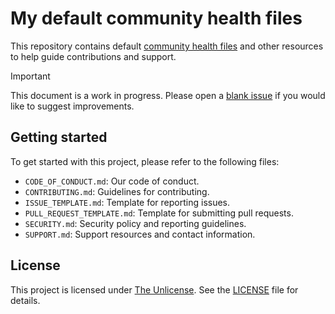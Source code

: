 # My default community health files

This repository contains default [community health files](https://docs.github.com/en/communities/setting-up-your-project-for-healthy-contributions/creating-a-default-community-health-file) and other resources to help guide contributions and support.

> [!IMPORTANT]
> This document is a work in progress. Please open a [blank issue](../issues/new) if you would like to suggest improvements.

## Getting started

To get started with this project, please refer to the following files:

- `CODE_OF_CONDUCT.md`: Our code of conduct.
- `CONTRIBUTING.md`: Guidelines for contributing.
- `ISSUE_TEMPLATE.md`: Template for reporting issues.
- `PULL_REQUEST_TEMPLATE.md`: Template for submitting pull requests.
- `SECURITY.md`: Security policy and reporting guidelines.
- `SUPPORT.md`: Support resources and contact information.

## License

This project is licensed under [The Unlicense](https://unlicense.org/). See the [LICENSE](LICENSE) file for details.
